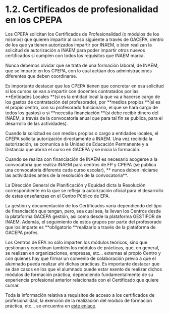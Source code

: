 # 1.2. Certificados de profesionalidad en los CPEPA

Los CPEPA solicitan los Certificados de Profesionalidad \(o módulos de los mismos\) que quieren impartir al curso siguiente a través de GACEPA, dentro de los que ya tienen autorizados impartir por INAEM, o bien realizan la solicitud de autorización a INAEM para poder impartir otros nuevos certificados si cumplen con todos los requisitos que INAEM marca.

Nunca debemos olvidar que se trata de una formación laboral, de INAEM, que se imparte en los CPEPA, con lo cual actúan dos administraciones diferentes que deben coordinarse.

Es importante destacar que los CPEPA tienen que concretar en esa solicitud si los cursos se van a impartir con docentes contratados por las **Entidades Locales **\(si es la entidad local la que va a hacerse cargo de los gastos de contratación del profesorado\), por **medios propios **\(si es el propio centro, con su profesorado funcionario, el que se hará cargo de todos los gastos\) o si **necesita financiación **\(si debe recibir dinero del INAEM, a través de la convocatoria anual que para tal fin se publica, para el desarrollo de las actividades\).

Cuando la solicitud es con medios propios o cargo a entidades locales, el CPEPA solicita autorización  directamente a INAEM. Una vez recibida la autorización, se comunica a la Unidad de Educación Permanente y a Distancia que abrirá el curso en GACEPA y se inicia la formación.

Cuando se realiza con financiación de INAEM es necesario acogerse a la convocatoria que realiza INAEM para centros de FP y CPEPA \(se publica una convocatoria diferente cada curso escolar\), ** nunca deben iniciarse las actividades antes de la resolución de la convocatoria**.

La Dirección General de Planificación y Equidad dicta la Resolución correspondiente en la que se refleja la autorización oficial para el desarrollo de estas enseñanzas en el Centro Público de EPA.

La gestión y documentación de los Certificados varía dependiendo del tipo de financiación que tengan, pero, sea cual sea, la llevan los Centros desde la plataforma GACEPA gestión, así como desde la plataforma GESTIFOR de INAEM. Además, el seguimiento de estos grupos por parte del profesorado que los imparte es **obligatorio **realizarlo a través de la plataforma de GACEPA profes.

Los Centros de EPA no sólo imparten los módulos teóricos, sino que gestionan y coordinan también los módulos de prácticas, que, en general, se realizan en organizaciones, empresas, etc... externas al propio Centro y con quienes hay que firmar un convenio de colaboración previo a que el alumnado pueda realizar ahí dichas prácticas. Es importante destacar que se dan casos en los que el alumnado puede estar exento de realizar dichos módulos de formación práctica, dependiendo fundamentalmente de su experiencia profesional anterior relacionada con el Certificado que quiere cursar.

Toda la información relativa a requisitos de acceso a los certificados de profesionalidad, la exención de la realización del módulo de formación práctica, etc... se encuentra en [este enlace](https://bit.ly/3DBL5Ef).

